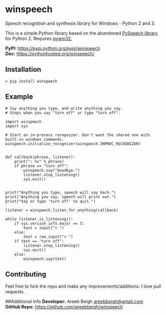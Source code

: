# winspeech
Speech recognition and synthesis library for Windows - Python 2 and 3.

This is a simple Python library based on the abandoned <a href="https://github.com/michaelgundlach/pyspeech">PySpeech library</a> for Python 2. Requires <a href="https://sourceforge.net/projects/pywin32/files/pywin32/">pywin32.</a>

**PyPI:** https://pypi.python.org/pypi/winspeech<br>
**Doc:** https://pythonhosted.org/winspeech/

## Installation
`> pip install winspeech`

## Example

```
# Say anything you type, and write anything you say.
# Stops when you say "turn off" or type "turn off".

import winspeech
import sys

# Start an in-process recognizer. Don't want the shared one with built-in windows commands.
winspeech.initialize_recognizer(winspeech.INPROC_RECOGNIZER)


def callback(phrase, listener):
    print(": %s" % phrase)
    if phrase == "turn off":
        winspeech.say("Goodbye.")
        listener.stop_listening()
        sys.exit()


print("Anything you type, speech will say back.")
print("Anything you say, speech will print out.")
print("Say or type 'turn off' to quit.")

listener = winspeech.listen_for_anything(callback)

while listener.is_listening():
    if sys.version_info.major == 3:
        text = input("> ")
    else:
        text = raw_input("> ")
    if text == "turn off":
        listener.stop_listening()
        sys.exit()
    else:
        winspeech.say(text)

```

## Contributing
Feel free to fork the repo and make any improvements/additions. I love pull requests.

##Additional Info
**Developer:** Areeb Beigh <areebbeigh@gmail.com><br>
**GitHub Repo:** https://github.com/areebbeigh/winspeech
